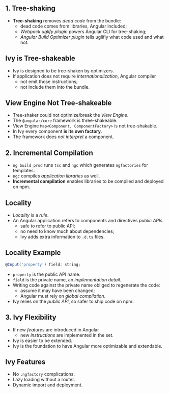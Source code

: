 ## 1. Tree-shaking

- **Tree-shaking** removes *dead code* from the bundle:
  - dead code comes from libraries, Angular included;
  - *Webpack uglify plugin* powers Angular CLI for tree-shaking;
  - *Angular Build Optimizer plugin* tells uglifly what code used and what not.


## Ivy is Tree-shakeable

- Ivy is designed to be tree-shaken by optimizers.
- If application does not require *internationalization*, Angular compiler
  - not emit those instructions;
  - not include them into the bundle.


## View Engine Not Tree-shakeable

- Tree-shaker could not optimize/break the *View Engine*.
- The `@angular/core` framework is three-shakeable.
- View Engine `Map<Component, ComponentFactory>` is not tree-shakable.
- In Ivy every component **is its own factory**.
- The framework does *not interpret* a component.


## 2. Incremental Compilation

- `ng build prod` runs `tsc` and `ngc` which generates `ngfactories` for templates.
- `ngc` compiles *application libraries* as well.
- **Incremental compilation** enables libraries to be compiled and deployed on npm.


## Locality

- *Locality* is a *rule*.
- An Angular application refers to components and directives *public APIs*
  - safe to refer to public API;
  - no need to know much about dependencies;
  - Ivy adds extra information to `.d.ts` files.


## Locality Example

```javascript
@Input('property') field: string;
```

- `property` is the public API name.
- `field` is the private name, an *implementation detail*.
- Writing code against the private name obliged to regenerate the code:
  - assume it may have been changed;
  - Angular must rely on *global compilation*.
- Ivy relies on the *public API*, so safer to ship code on npm.


## 3. Ivy Flexibility

- If new *features* are introduced in Angular
  - new *instructions* are implemented in the set.
- Ivy is easier to be extended.
- Ivy is the foundation to have Angular more optimizable and extendable.


## Ivy Features

- No `.ngfactory` complications.
- Lazy loading without a router.
- Dynamic import and deployment.
